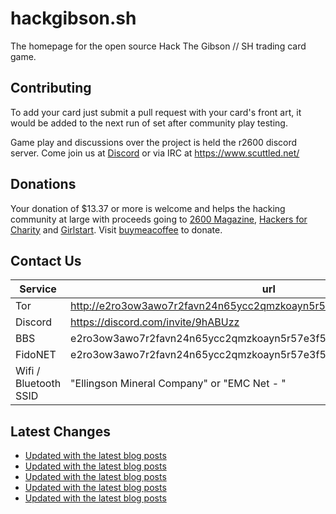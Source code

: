 # hackgibson.sh
The homepage for the open source Hack The Gibson // SH trading card game.


## Contributing

To add your card just submit a pull request with your card's front art, it would be added to the next run of set after community play testing.

Game play and discussions over the project is held the r2600 discord server. Come join us at [Discord](https://discord.com/invite/9hABUzz) or via IRC at https://www.scuttled.net/


## Donations

Your donation of $13.37 or more is welcome and helps the hacking community at large with proceeds going to [2600 Magazine](https://2600.com/), [Hackers for Charity](https://hackersforcharity.org) and [Girlstart](https://girlstart.org).  Visit [buymeacoffee](https://www.buymeacoffee.com/hackgibson.sh) to donate.


## Contact Us

Service | url
-|-
Tor | http://e2ro3ow3awo7r2favn24n65ycc2qmzkoayn5r57e3f56nvjwdcgg32ad.onion
Discord | https://discord.com/invite/9hABUzz
BBS | e2ro3ow3awo7r2favn24n65ycc2qmzkoayn5r57e3f56nvjwdcgg32ad.onion:23
FidoNET | e2ro3ow3awo7r2favn24n65ycc2qmzkoayn5r57e3f56nvjwdcgg32ad.onion:24554
Wifi / Bluetooth SSID | "Ellingson Mineral Company" or "EMC Net - <fidonet address>"

## Latest Changes
<!-- BLOG-POST-LIST:START -->
- [Updated with the latest blog posts](https://github.com/DFW2600/hackgibson.sh/commit/dad3bd0b8e268090dba5531ac3839f008890c026)
- [Updated with the latest blog posts](https://github.com/DFW2600/hackgibson.sh/commit/9c64b8b50a8993f29981238db2748414443f79b4)
- [Updated with the latest blog posts](https://github.com/DFW2600/hackgibson.sh/commit/a5870dbedf77d18aacfdae3affb6c8b3b157034e)
- [Updated with the latest blog posts](https://github.com/DFW2600/hackgibson.sh/commit/4892b7699fe547550f82c7e5468369f4c13c5171)
- [Updated with the latest blog posts](https://github.com/DFW2600/hackgibson.sh/commit/b52d6b192264e384c18a923aeeb08d9a8c8ed5e9)
<!-- BLOG-POST-LIST:END -->
